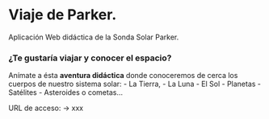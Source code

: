 # Viaje de Parker.
Aplicación Web didáctica de la Sonda Solar Parker.

### ¿Te gustaría viajar y conocer el espacio? 

Anímate a ésta **aventura didáctica** donde conoceremos de cerca los cuerpos de nuestro sistema solar:
    -  La Tierra,
    -  La Luna
    -  El Sol
    -  Planetas
    -  Satélites
    -  Asteroides o cometas…

URL de acceso: → xxx


